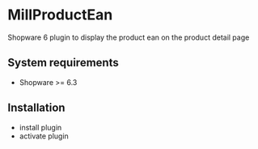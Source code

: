 # MillProductEan

Shopware 6 plugin to display the product ean on the product detail page

## System requirements

* Shopware >= 6.3

## Installation

* install plugin
* activate plugin